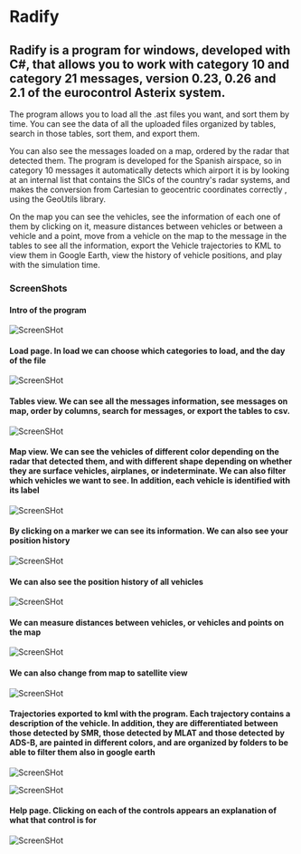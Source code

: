 # Radify
## Radify is a program for windows, developed with C#, that allows you to work with category 10 and category 21 messages, version 0.23, 0.26 and 2.1 of the eurocontrol Asterix system.

The program allows you to load all the .ast files you want, and sort them by time. You can see the data of all the uploaded files organized by tables, search in those tables, sort them, and export them.

You can also see the messages loaded on a map, ordered by the radar that detected them. The program is developed for the Spanish airspace, so in category 10 messages it automatically detects which airport it is by looking at an internal list that contains the SICs of the country's radar systems, and makes the conversion from Cartesian to geocentric coordinates correctly , using the GeoUtils library.

On the map you can see the vehicles, see the information of each one of them by clicking on it, measure distances between vehicles or between a vehicle and a point, move from a vehicle on the map to the message in the tables to see all the information, export the Vehicle trajectories to KML to view them in Google Earth, view the history of vehicle positions, and play with the simulation time.

### ScreenShots

#### Intro of the program
![ScreenSHot](https://github.com/SergiBago/Radify/blob/master/Images/Intro.PNG)

#### Load page. In load we can choose which categories to load, and the day of the file
![ScreenSHot](https://github.com/SergiBago/Radify/blob/master/Images/Load.PNG)

#### Tables view. We can see all the messages information, see messages on map, order by columns, search for messages, or export the tables to csv.
![ScreenSHot](https://github.com/SergiBago/Radify/blob/master/Images/Tables.PNG)

#### Map view. We can see the vehicles of different color depending on the radar that detected them, and with different shape depending on whether they are surface vehicles, airplanes, or indeterminate. We can also filter which vehicles we want to see. In addition, each vehicle is identified with its label
![ScreenSHot](https://github.com/SergiBago/Radify/blob/master/Images/Map1.PNG)

#### By clicking on a marker we can see its information. We can also see your position history 
![ScreenSHot](https://github.com/SergiBago/Radify/blob/master/Images/Map2.PNG)

#### We can also see the position history of all vehicles
![ScreenSHot](https://github.com/SergiBago/Radify/blob/master/Images/Map3.PNG)

#### We can measure distances between vehicles, or vehicles and points on the map
![ScreenSHot](https://github.com/SergiBago/Radify/blob/master/Images/Map4.PNG)

#### We can also change from map to satellite view
![ScreenSHot](https://github.com/SergiBago/Radify/blob/master/Images/Map5.PNG)

#### Trajectories exported to kml with the program. Each trajectory contains a description of the vehicle. In addition, they are differentiated between those detected by SMR, those detected by MLAT and those detected by ADS-B, are painted in different colors, and are organized by folders to be able to filter them also in google earth
![ScreenSHot](https://github.com/SergiBago/Radify/blob/master/Images/Google%20Earth2.PNG)

![ScreenSHot](https://github.com/SergiBago/Radify/blob/master/Images/GoogleEarth.PNG)

#### Help page. Clicking on each of the controls appears an explanation of what that control is for
![ScreenSHot](https://github.com/SergiBago/Radify/blob/master/Images/Help.PNG)

